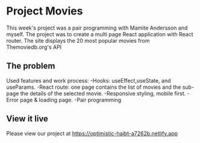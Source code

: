 # Project Movies

This week's project was a pair programming with Mamite Andersson and myself. The project was to create a multi page React application with React router. The site displays the 20 most popular movies from Themoviedb.org's API

## The problem

Used features and work process:
-Hooks: useEffect,useState, and useParams.
-React route: one page contains the list of movies and the sub-page the details of the selected movie.
-Responsive styling, mobile first.
-Error page & loading page.
-Pair programming

## View it live

Please view our project at https://optimistic-haibt-a7262b.netlify.app
